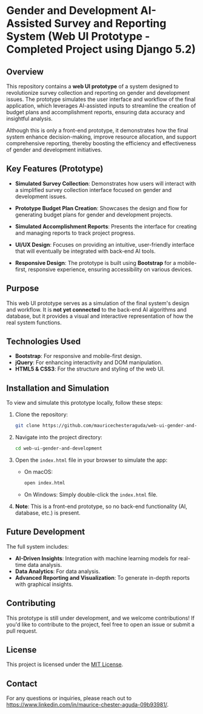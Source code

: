 # Gender and Development AI-Assisted Survey and Reporting System (Web UI Prototype - Completed Project using Django 5.2)

## Overview

This repository contains a **web UI prototype** of a system designed to revolutionize survey collection and reporting on gender and development issues. The prototype simulates the user interface and workflow of the final application, which leverages AI-assisted inputs to streamline the creation of budget plans and accomplishment reports, ensuring data accuracy and insightful analysis.

Although this is only a front-end prototype, it demonstrates how the final system enhance decision-making, improve resource allocation, and support comprehensive reporting, thereby boosting the efficiency and effectiveness of gender and development initiatives.

## Key Features (Prototype)

- **Simulated Survey Collection**: Demonstrates how users will interact with a simplified survey collection interface focused on gender and development issues.
  
- **Prototype Budget Plan Creation**: Showcases the design and flow for generating budget plans for gender and development projects.

- **Simulated Accomplishment Reports**: Presents the interface for creating and managing reports to track project progress.

- **UI/UX Design**: Focuses on providing an intuitive, user-friendly interface that will eventually be integrated with back-end AI tools.

- **Responsive Design**: The prototype is built using **Bootstrap** for a mobile-first, responsive experience, ensuring accessibility on various devices.

## Purpose

This web UI prototype serves as a simulation of the final system's design and workflow. It is **not yet connected** to the back-end AI algorithms and database, but it provides a visual and interactive representation of how the real system functions.

## Technologies Used

- **Bootstrap**: For responsive and mobile-first design.
- **jQuery**: For enhancing interactivity and DOM manipulation.
- **HTML5 & CSS3**: For the structure and styling of the web UI.

## Installation and Simulation

To view and simulate this prototype locally, follow these steps:

1. Clone the repository:
    ```bash
    git clone https://github.com/mauricechesteraguda/web-ui-gender-and-development.git
    ```

2. Navigate into the project directory:
    ```bash
    cd web-ui-gender-and-development
    ```

3. Open the `index.html` file in your browser to simulate the app:
    - On macOS:
      ```bash
      open index.html
      ```
    - On Windows:
      Simply double-click the `index.html` file.

4. **Note**: This is a front-end prototype, so no back-end functionality (AI, database, etc.) is present.

## Future Development

The full system includes:

- **AI-Driven Insights**: Integration with machine learning models for real-time data analysis.
- **Data Analytics**: For data analysis.
- **Advanced Reporting and Visualization**: To generate in-depth reports with graphical insights.

## Contributing

This prototype is still under development, and we welcome contributions! If you'd like to contribute to the project, feel free to open an issue or submit a pull request.

## License

This project is licensed under the [MIT License](LICENSE).

## Contact

For any questions or inquiries, please reach out to https://www.linkedin.com/in/maurice-chester-aguda-09b93981/.

